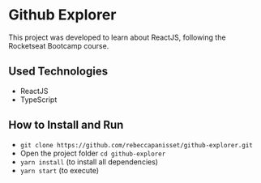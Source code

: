 # Github Explorer

This project was developed to learn about ReactJS, following the Rocketseat Bootcamp course.

## Used Technologies

* ReactJS
* TypeScript

## How to Install and Run

* `git clone https://github.com/rebeccapanisset/github-explorer.git`
* Open the project folder `cd github-explorer`
* `yarn install` (to install all dependencies)
* `yarn start` (to execute)
